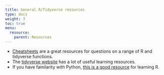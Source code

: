 ```yaml
---
title: General R/Tidyverse resources
type: docs
weight: 3
toc: true
menu:
  resource:
    parent: Resources
---
```



* [Cheatsheets](https://www.rstudio.com/resources/cheatsheets/) are a great resources for questions on a range of R and tidyverse functions.
* The [tidyverse website](https://www.tidyverse.org/learn/) has a lot of useful learning resources.
* If you have familarity with Python, [this is a good resource](http://ramnathv.github.io/pycon2014-r/) for learning R. 



